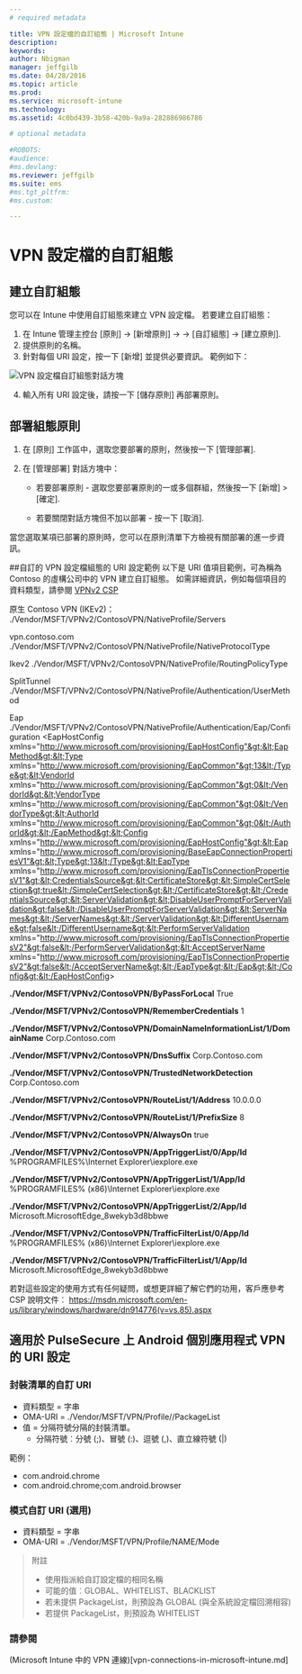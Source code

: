 ```yaml
---
# required metadata

title: VPN 設定檔的自訂組態 | Microsoft Intune
description:
keywords:
author: Nbigman
manager: jeffgilb
ms.date: 04/28/2016
ms.topic: article
ms.prod:
ms.service: microsoft-intune
ms.technology:
ms.assetid: 4c0bd439-3b58-420b-9a9a-282886986786

# optional metadata

#ROBOTS:
#audience:
#ms.devlang:
ms.reviewer: jeffgilb
ms.suite: ems
#ms.tgt_pltfrm:
#ms.custom:

---
```


# VPN 設定檔的自訂組態

## 建立自訂組態
您可以在 Intune 中使用自訂組態來建立 VPN 設定檔。 若要建立自訂組態：

   1. 在 Intune 管理主控台 [原則] -> [新增原則] -> <Expand platform> -> [自訂組態] -> [建立原則].
   2. 提供原則的名稱。
   3. 針對每個 URI 設定，按一下 [新增] 並提供必要資訊。 範例如下：

   ![VPN 設定檔自訂組態對話方塊](intune/media/Intune_Add_VPN_URI.png)

   4.  輸入所有 URI 設定後，請按一下 [儲存原則] 再部署原則。

## 部署組態原則

1.  在 [原則] 工作區中，選取您要部署的原則，然後按一下 [管理部署].

2.  在 [管理部署]  對話方塊中：

    -   若要部署原則 - 選取您要部署原則的一或多個群組，然後按一下 [新增] &gt; [確定].

    -   若要關閉對話方塊但不加以部署 - 按一下 [取消].

當您選取某項已部署的原則時，您可以在原則清單下方檢視有關部署的進一步資訊。

##自訂的 VPN 設定檔組態的 URI 設定範例
以下是 URI 值項目範例，可為稱為 Contoso 的虛構公司中的 VPN 建立自訂組態。 如需詳細資訊，例如每個項目的資料類型，請參閱 [VPNv2 CSP](https://msdn.microsoft.com/en-us/library/windows/hardware/dn914776.aspx)

原生 Contoso VPN (IKEv2)：
./Vendor/MSFT/VPNv2/ContosoVPN/NativeProfile/Servers

vpn.contoso.com
./Vendor/MSFT/VPNv2/ContosoVPN/NativeProfile/NativeProtocolType

Ikev2
./Vendor/MSFT/VPNv2/ContosoVPN/NativeProfile/RoutingPolicyType

SplitTunnel
./Vendor/MSFT/VPNv2/ContosoVPN/NativeProfile/Authentication/UserMethod

Eap
./Vendor/MSFT/VPNv2/ContosoVPN/NativeProfile/Authentication/Eap/Configuration
&lt;EapHostConfig xmlns="http://www.microsoft.com/provisioning/EapHostConfig"&gt;&lt;EapMethod&gt;&lt;Type xmlns="http://www.microsoft.com/provisioning/EapCommon"&gt;13&lt;/Type&gt;&lt;VendorId xmlns="http://www.microsoft.com/provisioning/EapCommon"&gt;0&lt;/VendorId&gt;&lt;VendorType xmlns="http://www.microsoft.com/provisioning/EapCommon"&gt;0&lt;/VendorType&gt;&lt;AuthorId xmlns="http://www.microsoft.com/provisioning/EapCommon"&gt;0&lt;/AuthorId&gt;&lt;/EapMethod&gt;&lt;Config xmlns="http://www.microsoft.com/provisioning/EapHostConfig"&gt;&lt;Eap xmlns="http://www.microsoft.com/provisioning/BaseEapConnectionPropertiesV1"&gt;&lt;Type&gt;13&lt;/Type&gt;&lt;EapType xmlns="http://www.microsoft.com/provisioning/EapTlsConnectionPropertiesV1"&gt;&lt;CredentialsSource&gt;&lt;CertificateStore&gt;&lt;SimpleCertSelection&gt;true&lt;/SimpleCertSelection&gt;&lt;/CertificateStore&gt;&lt;/CredentialsSource&gt;&lt;ServerValidation&gt;&lt;DisableUserPromptForServerValidation&gt;false&lt;/DisableUserPromptForServerValidation&gt;&lt;ServerNames&gt;&lt;/ServerNames&gt;&lt;/ServerValidation&gt;&lt;DifferentUsername&gt;false&lt;/DifferentUsername&gt;&lt;PerformServerValidation xmlns="http://www.microsoft.com/provisioning/EapTlsConnectionPropertiesV2"&gt;false&lt;/PerformServerValidation&gt;&lt;AcceptServerName xmlns="http://www.microsoft.com/provisioning/EapTlsConnectionPropertiesV2"&gt;false&lt;/AcceptServerName&gt;&lt;/EapType&gt;&lt;/Eap&gt;&lt;/Config&gt;&lt;/EapHostConfig&gt;

**./Vendor/MSFT/VPNv2/ContosoVPN/ByPassForLocal**
True

**./Vendor/MSFT/VPNv2/ContosoVPN/RememberCredentials**
1

**./Vendor/MSFT/VPNv2/ContosoVPN/DomainNameInformationList/1/DomainName**
Corp.Contoso.com

**./Vendor/MSFT/VPNv2/ContosoVPN/DnsSuffix**
Corp.Contoso.com

**./Vendor/MSFT/VPNv2/ContosoVPN/TrustedNetworkDetection**
Corp.Contoso.com

**./Vendor/MSFT/VPNv2/ContosoVPN/RouteList/1/Address**
10.0.0.0

**./Vendor/MSFT/VPNv2/ContosoVPN/RouteList/1/PrefixSize**
8

**./Vendor/MSFT/VPNv2/ContosoVPN/AlwaysOn**
true

**./Vendor/MSFT/VPNv2/ContosoVPN/AppTriggerList/0/App/Id**
%PROGRAMFILES%\Internet Explorer\iexplore.exe

**./Vendor/MSFT/VPNv2/ContosoVPN/AppTriggerList/1/App/Id**
%PROGRAMFILES% (x86)\Internet Explorer\iexplore.exe

**./Vendor/MSFT/VPNv2/ContosoVPN/AppTriggerList/2/App/Id**
Microsoft.MicrosoftEdge_8wekyb3d8bbwe

**./Vendor/MSFT/VPNv2/ContosoVPN/TrafficFilterList/0/App/Id**
%PROGRAMFILES% (x86)\Internet Explorer\iexplore.exe

**./Vendor/MSFT/VPNv2/ContosoVPN/TrafficFilterList/1/App/Id**
Microsoft.MicrosoftEdge_8wekyb3d8bbwe

若對這些設定的使用方式有任何疑問，或想更詳細了解它們的功用，客戶應參考 CSP 說明文件︰
https://msdn.microsoft.com/en-us/library/windows/hardware/dn914776(v=vs.85).aspx

## 適用於 PulseSecure 上 Android 個別應用程式 VPN 的 URI 設定
### 封裝清單的自訂 URI 
-  資料類型 = 字串
-  OMA-URI = ./Vendor/MSFT/VPN/Profile/<Name>/PackageList 
-  值 = 分隔符號分隔的封裝清單。
   - 分隔符號︰分號 (;)、冒號 (:)、逗號 (,)、直立線符號 (|)

範例： 
- com.android.chrome
- com.android.chrome;com.android.browser

### 模式自訂 URI (選用)
- 資料類型 = 字串
- OMA-URI = ./Vendor/MSFT/VPN/Profile/NAME/Mode 

> 附註
> - 使用指派給自訂設定檔的相同名稱
> - 可能的值︰GLOBAL、WHITELIST、BLACKLIST
> - 若未提供 PackageList，則預設為 GLOBAL (與全系統設定檔回溯相容)
> - 若提供 PackageList，則預設為 WHITELIST


### 請參閱
(Microsoft Intune 中的 VPN 連線)[vpn-connections-in-microsoft-intune.md]


<!--HONumber=May16_HO1-->


